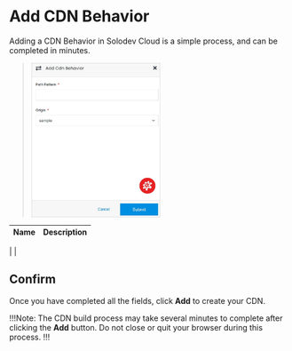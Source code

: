 # Add CDN Behavior

Adding a CDN Behavior in Solodev Cloud is a simple process, and can be completed in minutes.

><img src="../../../../../images/addcdnbehavior.jpg" alt="addcdnbehavior" style="width: 50%; display: block"></a>

**Name** | **Description** 
:--- | ---
 | 
 | 

## Confirm

Once you have completed all the fields, click **Add** to create your CDN.

!!!Note:
The CDN build process may take several minutes to complete after clicking the **Add** button. Do not close or quit your browser during this process.
!!!
